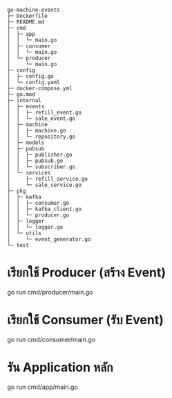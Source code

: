 
```
go-machine-events
├─ Dockerfile
├─ README.md
├─ cmd
│  ├─ app
│  │  └─ main.go
│  ├─ consumer
│  │  └─ main.go
│  └─ producer
│     └─ main.go
├─ config
│  ├─ config.go
│  └─ config.yaml
├─ docker-compose.yml
├─ go.mod
├─ internal
│  ├─ events
│  │  ├─ refill_event.go
│  │  └─ sale_event.go
│  ├─ machine
│  │  ├─ machine.go
│  │  └─ repository.go
│  ├─ models
│  ├─ pubsub
│  │  ├─ publisher.go
│  │  ├─ pubsub.go
│  │  └─ subscriber.go
│  └─ services
│     ├─ refill_service.go
│     └─ sale_service.go
├─ pkg
│  ├─ kafka
│  │  ├─ consumer.go
│  │  ├─ kafka_client.go
│  │  └─ producer.go
│  ├─ logger
│  │  └─ logger.go
│  └─ utils
│     └─ event_generator.go
└─ test

```


# เรียกใช้ Producer (สร้าง Event)
go run cmd/producer/main.go  

# เรียกใช้ Consumer (รับ Event)
go run cmd/consumer/main.go  

# รัน Application หลัก
go run cmd/app/main.go
